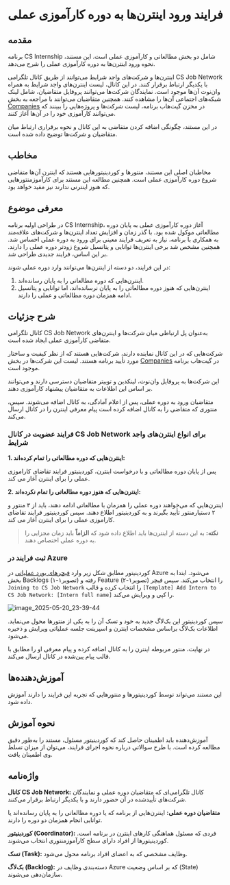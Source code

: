 # فرایند ورود اینترن‌ها به دوره کارآموزی عملی

## مقدمه

برنامه CS Internship شامل دو بخش مطالعاتی و کارآموزی عملی است. این مستند، نحوه ورود اینترن‌ها به دوره کارآموزی عملی را شرح می‌دهد.

اینترن‌ها و شرکت‌های واجد شرایط می‌توانند از طریق کانال تلگرامی CS Job Network با یکدیگر ارتباط برقرار کنند. در این کانال، لیست اینترن‌های واجد شرایط به همراه وان‌نوت آن‌ها موجود است. نمایندگان شرکت‌ها می‌توانند پروفایل متقاضیان، شامل لینک شبکه‌های اجتماعی آن‌ها را مشاهده کنند. همچنین متقاضیان می‌توانند با مراجعه به بخش [Companies](https://github.com/cs-internship/cs-internship-spec/blob/master/companies/companies.md) در مخزن گیت‌هاب برنامه، لیست شرکت‌ها و پروژه‌هایی را ببینند که می‌توانند کارآموزی خود را در آن‌ها آغاز کنند.

در این مستند، چگونگی اضافه کردن متقاضی به این کانال و نحوه برقراری ارتباط میان متقاضیان و شرکت‌ها توضیح داده شده است.

## مخاطب

مخاطبان اصلی این مستند، منتورها و کوردینیتورهایی هستند که اینترن آن‌ها متقاضی شروع دوره کارآموزی عملی است. همچنین مطالعه این مستند برای کارآموزمنتورهایی که هنوز اینترنی ندارند نیز مفید خواهد بود.

## معرفی موضوع

در طراحی اولیه برنامه CS Internship، آغاز دوره کارآموزی عملی به پایان دوره مطالعاتی موکول شده بود. با گذر زمان و افزایش تعداد اینترن‌ها و شرکت‌های علاقه‌مند به همکاری با برنامه، نیاز به تعریف فرایند معینی برای ورود به دوره عملی احساس شد. همچنین مشخص شد برخی اینترن‌ها توانایی و پتانسیل شروع زودتر دوره عملی را دارند. بر این اساس، فرایند جدیدی طراحی شد.

در این فرایند، دو دسته از اینترن‌ها می‌توانند وارد دوره عملی شوند:

1. اینترن‌هایی که دوره مطالعاتی را به پایان رسانده‌اند.
2. اینترن‌هایی که هنوز دوره مطالعاتی را به پایان نرسانده‌اند، اما توانایی و پتانسیل ادامه همزمان دوره مطالعاتی و عملی را دارند.

## شرح جزئیات

کانال تلگرامی CS Job Network به‌عنوان پل ارتباطی میان شرکت‌ها و اینترن‌های متقاضی کارآموزی عملی ایجاد شده است.

شرکت‌هایی که در این کانال نماینده دارند، شرکت‌هایی هستند که از نظر کیفیت و ساختار مورد تأیید برنامه هستند. لیست این شرکت‌ها در بخش [Companies](https://github.com/cs-internship/cs-internship-spec/blob/master/companies/companies.md) در گیت‌هاب برنامه موجود است.

این شرکت‌ها به پروفایل وان‌نوت، لینکدین و توییتر متقاضیان دسترسی دارند و می‌توانند بر اساس این اطلاعات به متقاضیان پیشنهاد کارآموزی دهند.

متقاضیان ورود به دوره عملی، پس از اعلام آمادگی، به کانال اضافه می‌شوند. سپس، منتوری که متقاضی را به کانال اضافه کرده است پیام معرفی اینترن را در کانال ارسال می‌کند.

### فرایند عضویت در کانال CS Job Network برای انواع اینترن‌های واجد شرایط

**1. اینترن‌هایی که دوره مطالعاتی را تمام کرده‌اند:**

پس از پایان دوره مطالعاتی و با درخواست اینترن،‌ کوردینیتور فرایند تقاضای کاراموزی عملی را برای اینترن آغاز می کند.

**2. اینترن‌هایی که هنوز دوره مطالعاتی را تمام نکرده‌اند:**

اینترن‌هایی که می‌خواهند دوره عملی را همزمان با مطالعاتی ادامه دهند، باید از ۳ منتور و ۲ دستیارمنتور تأیید بگیرند و به کوردینیتور اطلاع دهند. سپس کوردینیتور فرایند تقاضای کاراموزی عملی را برای اینترن آغاز می کند.

> **نکته:** به این دسته از اینترن‌ها باید اطلاع داده شود که **الزاماً** باید زمان مجزایی را به دوره عملی اختصاص دهند.

### ثبت فرایند در Azure

کوردینیتور مطابق شکل زیر وارد [فیچرهای بورد عملیاتی](https://dev.azure.com/cs-internship/CS%20Internship%20Program/_backlogs/backlog/Operations%20Team/Features/?showParents=true) در Azure می‌شود. ابتدا به بخش Backlogs (تصویر۱-۱) رفته و Feature (تصویر۱-۲) را انتخاب می‌کند. سپس فیچر `Joining to CS Job Network` را انتخاب کرده و قالب `[Template] Add Intern to CS Job Network: [Intern full name]` را کپی و ویرایش می‌کند.

![image_2025-05-20_23-39-44](https://github.com/user-attachments/assets/bf258921-e28a-492b-9c7c-4bb80a30ce45)


سپس کوردینیتور این بک‌لاگ جدید به خود و تسک آن را به یکی از منتورها محول می‌نماید. اطلاعات بک‌لاگ براساس مشخصات اینترن و اسپرینت جلسه عملیاتی ویرایش و ذخیره می‌شود.

در نهایت، منتور مربوطه اینترن را به کانال اضافه کرده و پیام معرفی او را مطابق با قالب پیام پین‌شده در کانال ارسال می‌کند.

## آموزش‌دهنده‌ها

این مستند می‌تواند توسط کوردینیتورها و منتورهایی که تجربه این فرایند را دارند آموزش داده شود.

## نحوه آموزش

آموزش‌دهنده باید اطمینان حاصل کند که کوردینیتور مسئول، مستند را به‌طور دقیق مطالعه کرده است. با طرح سوالاتی درباره نحوه اجرای فرایند، می‌توان از میزان تسلط وی اطمینان یافت.

## واژه‌نامه

**کانال CS Job Network:** کانال تلگرامی‌ای که متقاضیان دوره عملی و نمایندگان شرکت‌های تأییدشده در آن حضور دارند و با یکدیگر ارتباط برقرار می‌کنند.

**متقاضیان دوره عملی:** اینترن‌هایی از برنامه که یا دوره مطالعاتی را به پایان رسانده‌اند یا توانایی انجام همزمان دو دوره را دارند.

**کوردینیتور (Coordinator):** فردی که مسئول هماهنگی کارهای اینترن در برنامه است. کوردینیتورها از افراد دارای سطح کارآموزمنتوری انتخاب می‌شوند. 

**تسک (Task):** وظایف مشخصی که به اعضای افراد برنامه محول می‌شود. 

**بک‌لاگ (Backlog):** دسته‌بندی وظایف در Azure که بر اساس وضعیت (State) سازمان‌دهی می‌شوند.

